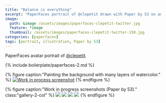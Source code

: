 ```yaml
---
title: "Balance is everything"
excerpt: "PaperFaces portrait of @clepetit drawn with Paper by 53 on an iPad."
image: 
  path: &image /assets/images/paperfaces-clepetit-twitter.jpg 
  feature: *image
  thumbnail: /assets/images/paperfaces-clepetit-twitter-150.jpg
categories: [paperfaces]
tags: [portrait, illustration, Paper by 53]
---
```


PaperFaces avatar portrait of <a href="https://twitter.com/clepetit">@clepetit</a>.

{% include boilerplate/paperfaces-2.md %}

{% figure caption:"Painting the background with many layers of watercolor." %}
[![Work in process screenshot](/assets/images/paperfaces-clepetit-process-1-750.jpg)](/assets/images/paperfaces-clepetit-process-1-lg.jpg)
{% endfigure %}

{% figure caption:"Work in progress screenshots (Paper by 53)." class:"gallery-2-col" %}
[![](/assets/images/paperfaces-clepetit-process-2-600.jpg)](/assets/images/paperfaces-clepetit-process-2-lg.jpg)
[![](/assets/images/paperfaces-clepetit-process-3-600.jpg)](/assets/images/paperfaces-clepetit-process-3-lg.jpg)
[![](/assets/images/paperfaces-clepetit-process-4-600.jpg)](/assets/images/paperfaces-clepetit-process-4-lg.jpg)
[![](/assets/images/paperfaces-clepetit-process-5-600.jpg)](/assets/images/paperfaces-clepetit-process-5-lg.jpg)
{% endfigure %}
